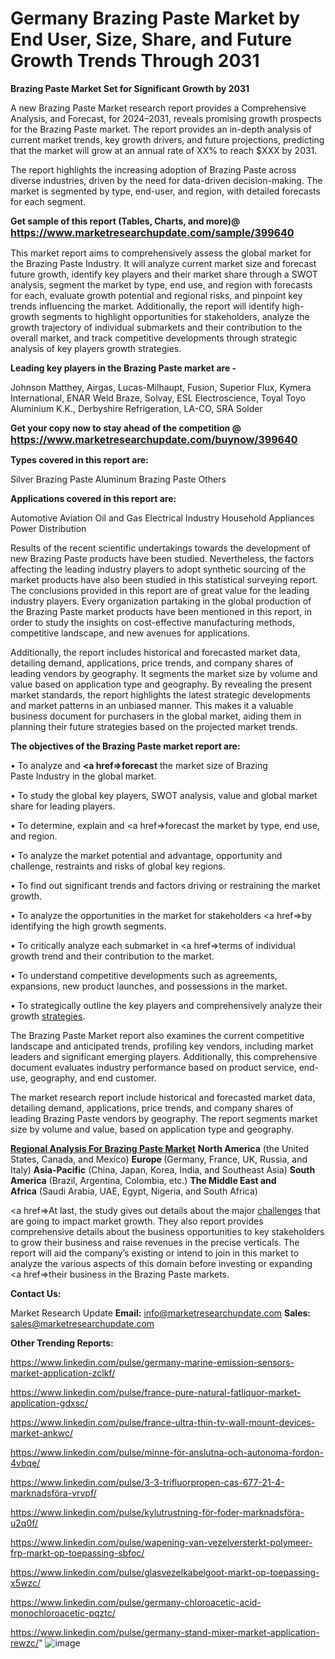 # Germany Brazing Paste Market by End User, Size, Share, and Future Growth Trends Through 2031

<strong>Brazing Paste Market Set for Significant Growth by 2031</strong>

A new Brazing Paste Market research report provides a Comprehensive Analysis, and Forecast, for 2024–2031, reveals promising growth prospects for the Brazing Paste market. The report provides an in-depth analysis of current market trends, key growth drivers, and future projections, predicting that the market will grow at an annual rate of XX% to reach $XXX by 2031.

The report highlights the increasing adoption of Brazing Paste across diverse industries, driven by the need for data-driven decision-making. The market is segmented by type, end-user, and region, with detailed forecasts for each segment.

<strong>Get sample of this report (Tables, Charts, and more)@ <a href=https://www.marketresearchupdate.com/sample/399640><font size=3 color=#0000ff>https://www.marketresearchupdate.com/sample/399640</font></a></strong>

This market report aims to comprehensively assess the global market for the Brazing Paste Industry. It will analyze current market size and forecast future growth, identify key players and their market share through a SWOT analysis, segment the market by type, end use, and region with forecasts for each, evaluate growth potential and regional risks, and pinpoint key trends influencing the market. Additionally, the report will identify high-growth segments to highlight opportunities for stakeholders, analyze the growth trajectory of individual submarkets and their contribution to the overall market, and track competitive developments through strategic analysis of key players growth strategies.

<strong>Leading key players in the Brazing Paste market are -</strong>

Johnson Matthey, Airgas, Lucas-Milhaupt, Fusion, Superior Flux, Kymera International, ENAR Weld Braze, Solvay, ESL Electroscience, Toyal Toyo Aluminium K.K., Derbyshire Refrigeration, LA-CO, SRA Solder

<strong>Get your copy now to stay ahead of the competition @ <a href=https://www.marketresearchupdate.com/buynow/399640><font size=3 color=#0000ff>https://www.marketresearchupdate.com/buynow/399640</font></a></strong>

<strong>Types covered in this report are:</strong>

Silver Brazing Paste
Aluminum Brazing Paste
Others

<strong>Applications covered in this report are:</strong>

Automotive
Aviation
Oil and Gas
Electrical Industry
Household Appliances
Power Distribution

Results of the recent scientific undertakings towards the development of new Brazing Paste products have been studied. Nevertheless, the factors affecting the leading industry players to adopt synthetic sourcing of the market products have also been studied in this statistical surveying report. The conclusions provided in this report are of great value for the leading industry players. Every organization partaking in the global production of the Brazing Paste market products have been mentioned in this report, in order to study the insights on cost-effective manufacturing methods, competitive landscape, and new avenues for applications.

Additionally, the report includes historical and forecasted market data, detailing demand, applications, price trends, and company shares of leading vendors by geography. It segments the market size by volume and value based on application type and geography. By revealing the present market standards, the report highlights the latest strategic developments and market patterns in an unbiased manner. This makes it a valuable business document for purchasers in the global market, aiding them in planning their future strategies based on the projected market trends.

<strong>The objectives of the Brazing Paste market report are:</strong>

• To analyze and <strong><a href=><strong>forecast</strong></a></strong> the market size of Brazing Paste Industry in the global market.

• To study the global key players, SWOT analysis, value and global market share for leading players.

• To determine, explain and <a href=>forecast</a> the market by type, end use, and region.

• To analyze the market potential and advantage, opportunity and challenge, restraints and risks of global key regions.

• To find out significant trends and factors driving or restraining the market growth.

• To analyze the opportunities in the market for stakeholders <a href=>by</a> identifying the high growth segments.

• To critically analyze each submarket in <a href=>terms</a> of individual growth trend and their contribution to the market.

• To understand competitive developments such as agreements, expansions, new product launches, and possessions in the market.

• To strategically outline the key players and comprehensively analyze their growth <a href=ASDF881288>strategies</a>.

The Brazing Paste Market report also examines the current competitive landscape and anticipated trends, profiling key vendors, including market leaders and significant emerging players. Additionally, this comprehensive document evaluates industry performance based on product service, end-use, geography, and end customer.

The market research report include historical and forecasted market data, detailing demand, applications, price trends, and company shares of leading Brazing Paste vendors by geography. The report segments market size by volume and value, based on application type and geography.

<strong><u><b>Regional Analysis For Brazing Paste Market</b></u></strong>
<strong><b>North America</b></strong> (the United States, Canada, and Mexico)
<strong><b>Europe </b></strong>(Germany, France, UK, Russia, and Italy)
<strong><b>Asia-Pacific</b></strong> (China, Japan, Korea, India, and Southeast Asia)
<strong><b>South America</b></strong> (Brazil, Argentina, Colombia, etc.)
<strong><b>The Middle East and Africa</b></strong> (Saudi Arabia, UAE, Egypt, Nigeria, and South Africa)

<a href=>At last,</a> the study gives out details about the major <a href=ASDF991299>challenges</a> that are going to impact market growth. They also report provides comprehensive details about the business opportunities to key stakeholders to grow their business and raise revenues in the precise verticals. The report will aid the company’s existing or intend to join in this market to analyze the various aspects of this domain before investing or expanding <a href=>their</a> business in the Brazing Paste markets.

<strong>Contact Us:</strong>

Market Research Update
<strong>Email:</strong> info@marketresearchupdate.com
<strong>Sales:</strong> sales@marketresearchupdate.com

<strong>Other Trending Reports:</strong>

<a href=https://www.linkedin.com/pulse/germany-marine-emission-sensors-market-application-zclkf/>https://www.linkedin.com/pulse/germany-marine-emission-sensors-market-application-zclkf/</a>

<a href=https://www.linkedin.com/pulse/france-pure-natural-fatliquor-market-application-gdxsc/>https://www.linkedin.com/pulse/france-pure-natural-fatliquor-market-application-gdxsc/</a>

<a href=https://www.linkedin.com/pulse/france-ultra-thin-tv-wall-mount-devices-market-ankwc/>https://www.linkedin.com/pulse/france-ultra-thin-tv-wall-mount-devices-market-ankwc/</a>

<a href=https://www.linkedin.com/pulse/minne-för-anslutna-och-autonoma-fordon-4vbqe/>https://www.linkedin.com/pulse/minne-för-anslutna-och-autonoma-fordon-4vbqe/</a>

<a href=https://www.linkedin.com/pulse/3-3-trifluorpropen-cas-677-21-4-marknadsföra-vrvpf/>https://www.linkedin.com/pulse/3-3-trifluorpropen-cas-677-21-4-marknadsföra-vrvpf/</a>

<a href=https://www.linkedin.com/pulse/kylutrustning-för-foder-marknadsföra-u2q0f/>https://www.linkedin.com/pulse/kylutrustning-för-foder-marknadsföra-u2q0f/</a>

<a href=https://www.linkedin.com/pulse/wapening-van-vezelversterkt-polymeer-frp-markt-op-toepassing-sbfoc/>https://www.linkedin.com/pulse/wapening-van-vezelversterkt-polymeer-frp-markt-op-toepassing-sbfoc/</a>

<a href=https://www.linkedin.com/pulse/glasvezelkabelgoot-markt-op-toepassing-x5wzc/>https://www.linkedin.com/pulse/glasvezelkabelgoot-markt-op-toepassing-x5wzc/</a>

<a href=https://www.linkedin.com/pulse/germany-chloroacetic-acid-monochloroacetic-pqztc/>https://www.linkedin.com/pulse/germany-chloroacetic-acid-monochloroacetic-pqztc/</a>

<a href=https://www.linkedin.com/pulse/germany-stand-mixer-market-application-rewzc/>https://www.linkedin.com/pulse/germany-stand-mixer-market-application-rewzc/</a>"
![image](https://github.com/user-attachments/assets/6548e1be-eeec-4b59-9a79-21b974eab1c4)
